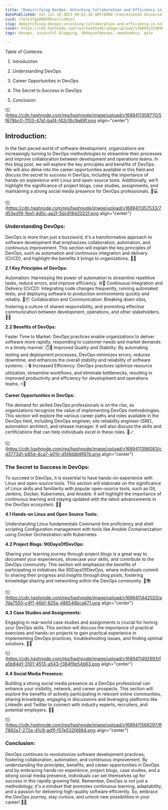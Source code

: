 ```yaml
---
title: "Demystifying DevOps: Unlocking Collaboration and Efficiency in Software Development"
datePublished: Sat Jul 15 2023 09:01:20 GMT+0000 (Coordinated Universal Time)
cuid: clk3s3fgy000509ieclcd4zvv
slug: demystifying-devops-unlocking-collaboration-and-efficiency-in-software-development
cover: https://cdn.hashnode.com/res/hashnode/image/upload/v1689411590484/6b0e4b4f-6383-4679-8072-ed7ef690b4f1.png
tags: devops, sucessful-blogging, 90daysofdevops, wemakedevs, gole

---
```


Table of Contents:

1. Introduction
    
2. Understanding DevOps
    
3. Career Opportunities in DevOps
    
4. The Secret to Success in DevOps
    
5. Conclusion
    

![](https://cdn.hashnode.com/res/hashnode/image/upload/v1689411309770/5f678bc0-7f03-47a1-baf4-f42c16c9a89f.png align="center")

## Introduction:

In the fast-paced world of software development, organizations are increasingly turning to DevOps methodologies to streamline their processes and improve collaboration between development and operations teams. In this blog post, we will explore the key principles and benefits of DevOps. We will also delve into the career opportunities available in this field and discuss the secret to success in DevOps, including the importance of hands-on experience with Linux and open-source tools. Additionally, we'll highlight the significance of project blogs, case studies, assignments, and maintaining a strong social media presence for DevOps professionals. 🚀💻

![](https://cdn.hashnode.com/res/hashnode/image/upload/v1689411357533/7d53ed19-1be1-4d5c-aa2f-5dc81842022f.png align="center")

### Understanding DevOps:

DevOps is more than just a buzzword; it's a transformative approach to software development that emphasizes collaboration, automation, and continuous improvement. This section will explain the key principles of DevOps, such as automation and continuous integration and delivery (CI/CD), and highlight the benefits it brings to organizations. 🔄🔗

**2.1 Key Principles of DevOps:**

Automation: Harnessing the power of automation to streamline repetitive tasks, reduce errors, and improve efficiency. ⚙️🤖 Continuous Integration and Delivery (CI/CD): Integrating code changes frequently, running automated tests, and deploying software to production environments quickly and reliably. 🔄📦 Collaboration and Communication: Breaking down silos, fostering a culture of shared responsibility, and promoting effective communication between development, operations, and other stakeholders. 👥📢

**2.2 Benefits of DevOps:**

Faster Time to Market: DevOps practices enable organizations to deliver software more rapidly, responding to customer needs and market demands in a timely manner. ⏱️🚀 Improved Quality and Stability: By automating testing and deployment processes, DevOps minimizes errors, reduces downtime, and enhances the overall stability and reliability of software systems. ✅🔒 Increased Efficiency: DevOps practices optimize resource utilization, streamline workflows, and eliminate bottlenecks, resulting in improved productivity and efficiency for development and operations teams. ⚡🔄

**Career Opportunities in DevOps:**

The demand for skilled DevOps professionals is on the rise, as organizations recognize the value of implementing DevOps methodologies. This section will explore the various career paths and roles available in the DevOps field, including DevOps engineer, site reliability engineer (SRE), automation architect, and release manager. It will also discuss the skills and certifications that can help individuals excel in these roles. 💼📈

![](https://cdn.hashnode.com/res/hashnode/image/upload/v1689411396083/cd3773d1-b85d-4ca7-a010-d5f4ddb9f87b.png align="center")

### The Secret to Success in DevOps:

To succeed in DevOps, it is essential to have hands-on experience with Linux and open-source tools. This section will elaborate on the significance of Linux skills and familiarity with popular open-source tools, such as Git, Jenkins, Docker, Kubernetes, and Ansible. It will highlight the importance of continuous learning and staying updated with the latest advancements in the DevOps ecosystem. 🐧🔧

**4.1 Hands-on Linux and Open Source Tools:**

Understanding Linux fundamentals Command-line proficiency and shell scripting Configuration management with tools like Ansible Containerization using Docker Orchestration with Kubernetes

**4.2 Project Blogs: 90DaysOfDevOps:**

Sharing your learning journey through project blogs is a great way to document your experiences, showcase your skills, and contribute to the DevOps community. This section will emphasize the benefits of participating in initiatives like 90DaysOfDevOps, where individuals commit to sharing their progress and insights through blog posts, fostering knowledge sharing and networking within the DevOps community. 📝📚

![](https://cdn.hashnode.com/res/hashnode/image/upload/v1689411442020/a7da7550-c4f1-46b1-825a-486546bca671.png align="center")

**4.3 Case Studies and Assignments:**

Engaging in real-world case studies and assignments is crucial for honing your DevOps skills. This section will discuss the importance of practical exercises and hands-on projects to gain practical experience in implementing DevOps practices, troubleshooting issues, and finding optimal solutions. 📂💡

![](https://cdn.hashnode.com/res/hashnode/image/upload/v1689411492693/fa5b84d1-3101-4513-a543-f384f9e54b63.png align="center")

**4.4 Social Media Presence:**

Building a strong social media presence as a DevOps professional can enhance your visibility, network, and career prospects. This section will explore the benefits of actively participating in relevant online communities, sharing knowledge, engaging in discussions and leveraging platforms like LinkedIn and Twitter to connect with industry experts, recruiters, and potential employers. 📲🌐

![](https://cdn.hashnode.com/res/hashnode/image/upload/v1689411566297/ff7882a7-272e-41c9-ad1f-f57e532f4884.png align="center")

### **Conclusion:**

DevOps continues to revolutionize software development practices, fostering collaboration, automation, and continuous improvement. By understanding the principles, benefits, and career opportunities in DevOps and by embracing hands-on experience, project blogs, case studies, and a strong social media presence, individuals can set themselves up for success in this rapidly growing field. Remember, DevOps is not just a methodology; it's a mindset that promotes continuous learning, adaptability, and a passion for delivering high-quality software efficiently. So, embrace the DevOps journey, stay curious, and unlock new possibilities in your career! 💪🎯